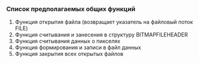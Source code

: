 ### Список предполагаемых общих функций
1. Функция открытия файла (возвращает указатель на файловый поток FILE)
2. Функция считывания и занесения в структуру BITMAPFILEHEADER
3. Функция считывания данных о пикселях
4. Функция формирования и записи в файл данных
5. Функция закрытия всех открытых файлов
